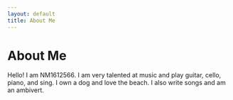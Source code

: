 ```yaml
---
layout: default
title: About Me
---
```

# About Me
Hello! I am NM1612566.
I am very talented at music and play guitar, cello, piano, and sing. I own a dog and love the beach. I also write songs and am an ambivert.
